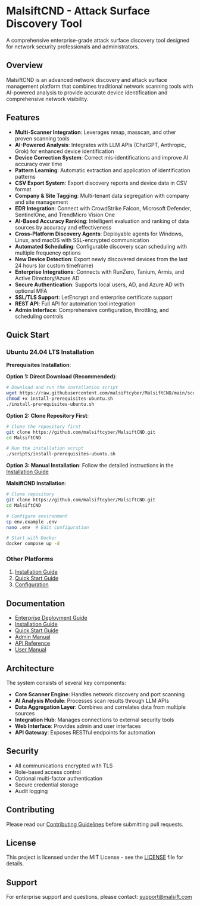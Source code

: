# MalsiftCND - Attack Surface Discovery Tool

A comprehensive enterprise-grade attack surface discovery tool designed for network security professionals and administrators.

## Overview

MalsiftCND is an advanced network discovery and attack surface management platform that combines traditional network scanning tools with AI-powered analysis to provide accurate device identification and comprehensive network visibility.

## Features

- **Multi-Scanner Integration**: Leverages nmap, masscan, and other proven scanning tools
- **AI-Powered Analysis**: Integrates with LLM APIs (ChatGPT, Anthropic, Grok) for enhanced device identification
- **Device Correction System**: Correct mis-identifications and improve AI accuracy over time
- **Pattern Learning**: Automatic extraction and application of identification patterns
- **CSV Export System**: Export discovery reports and device data in CSV format
- **Company & Site Tagging**: Multi-tenant data segregation with company and site management
- **EDR Integration**: Connect with CrowdStrike Falcon, Microsoft Defender, SentinelOne, and TrendMicro Vision One
- **AI-Based Accuracy Ranking**: Intelligent evaluation and ranking of data sources by accuracy and effectiveness
- **Cross-Platform Discovery Agents**: Deployable agents for Windows, Linux, and macOS with SSL-encrypted communication
- **Automated Scheduling**: Configurable discovery scan scheduling with multiple frequency options
- **New Device Detection**: Export newly discovered devices from the last 24 hours (or custom timeframe)
- **Enterprise Integrations**: Connects with RunZero, Tanium, Armis, and Active Directory/Azure AD
- **Secure Authentication**: Supports local users, AD, and Azure AD with optional MFA
- **SSL/TLS Support**: LetEncrypt and enterprise certificate support
- **REST API**: Full API for automation tool integration
- **Admin Interface**: Comprehensive configuration, throttling, and scheduling controls

## Quick Start

### Ubuntu 24.04 LTS Installation

**Prerequisites Installation**:

**Option 1: Direct Download (Recommended)**:
```bash
# Download and run the installation script
wget https://raw.githubusercontent.com/malsiftcyber/MalsiftCND/main/scripts/install-prerequisites-ubuntu.sh
chmod +x install-prerequisites-ubuntu.sh
./install-prerequisites-ubuntu.sh
```

**Option 2: Clone Repository First**:
```bash
# Clone the repository first
git clone https://github.com/malsiftcyber/MalsiftCND.git
cd MalsiftCND

# Run the installation script
./scripts/install-prerequisites-ubuntu.sh
```

**Option 3: Manual Installation**:
Follow the detailed instructions in the [Installation Guide](docs/installation.md)

**MalsiftCND Installation**:
```bash
# Clone repository
git clone https://github.com/malsiftcyber/MalsiftCND.git
cd MalsiftCND

# Configure environment
cp env.example .env
nano .env  # Edit configuration

# Start with Docker
docker compose up -d
```

### Other Platforms

1. [Installation Guide](docs/installation.md)
2. [Quick Start Guide](docs/quickstart.md)
3. [Configuration](docs/configuration.md)

## Documentation

- [Enterprise Deployment Guide](docs/enterprise-deployment.md)
- [Installation Guide](docs/installation.md)
- [Quick Start Guide](docs/quickstart.md)
- [Admin Manual](docs/admin-manual.md)
- [API Reference](docs/api-reference.md)
- [User Manual](docs/user-manual.md)

## Architecture

The system consists of several key components:

- **Core Scanner Engine**: Handles network discovery and port scanning
- **AI Analysis Module**: Processes scan results through LLM APIs
- **Data Aggregation Layer**: Combines and correlates data from multiple sources
- **Integration Hub**: Manages connections to external security tools
- **Web Interface**: Provides admin and user interfaces
- **API Gateway**: Exposes RESTful endpoints for automation

## Security

- All communications encrypted with TLS
- Role-based access control
- Optional multi-factor authentication
- Secure credential storage
- Audit logging

## Contributing

Please read our [Contributing Guidelines](CONTRIBUTING.md) before submitting pull requests.

## License

This project is licensed under the MIT License - see the [LICENSE](LICENSE) file for details.

## Support

For enterprise support and questions, please contact: support@malsift.com

